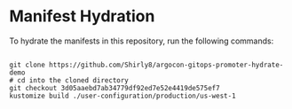 
# Manifest Hydration

To hydrate the manifests in this repository, run the following commands:

```shell

git clone https://github.com/Shirly8/argocon-gitops-promoter-hydrate-demo
# cd into the cloned directory
git checkout 3d05aaebd7ab34779df92ed7e52e4419de575ef7
kustomize build ./user-configuration/production/us-west-1
```